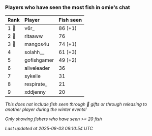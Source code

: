 ### Players who have seen the most fish in omie's chat

| Rank  | Player      | Fish seen |
|:------|:------------|:----------|
| 1 🥇  | v6r_        | 86 (+1)   |
| 2 🥈  | ritaaww     | 76        |
| 3 🥉  | mangos4u    | 74 (+1)   |
| 4     | solahh__    | 61 (+3)   |
| 5     | gofishgamer | 49 (+2)   |
| 6     | aliveleader | 36        |
| 7     | sykelle     | 31        |
| 8     | respirate_  | 21        |
| 9     | xddjenny    | 20        |

_This does not include fish seen through 🎁 gifts or through releasing to another player during the winter events!_

_Only showing fishers who have seen >= 20 fish_

_Last updated at 2025-08-03 09:10:54 UTC_